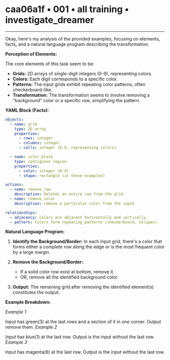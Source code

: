 # caa06a1f • 001 • all training • investigate_dreamer

---
Okay, here's my analysis of the provided examples, focusing on elements, facts, and a natural language program describing the transformation.

**Perception of Elements:**

The core elements of this task seem to be:

*   **Grids:** 2D arrays of single-digit integers (0-9), representing colors.
*   **Colors:** Each digit corresponds to a specific color.
*   **Patterns:**  The input grids exhibit repeating color patterns, often checkerboard-like.
*   **Transformation:**  The transformation seems to involve removing a "background" color or a specific row, simplifying the pattern.

**YAML Block (Facts):**



```yaml
objects:
  - name: grid
    type: 2D array
    properties:
      - rows: integer
      - columns: integer
      - cells: integer (0-9, representing colors)

  - name: color_block
    type: contiguous region
    properties:
      - color: integer (0-9)
      - shape: rectangle (in these examples)

actions:
  - name: remove_row
    description: Deletes an entire row from the grid.
  - name: remove_color
    description: remove a particular color from the input

relationships:
  - adjacency: Colors are adjacent horizontally and vertically.
  - pattern: Colors form repeating patterns (checkerboard, stripes).
```



**Natural Language Program:**

1.  **Identify the Background/Border:** In each input grid, there's a color that forms either a complete row along the edge or is the most frequent color by a large margin.

2.  **Remove the Background/Border:**
    *   If a solid color row exist at bottom, remove it.
    *   OR, remove all the identified background color.

3.  **Output:** The remaining grid after removing the identified element(s) constitutes the output.

**Example Breakdown:**

*Example 1*

Input has green(3) at the last rows and a section of it in one corner. Output remove them.
*Example 2*

Input has blue(1) at the last row. Output is the input without the last row.
*Example 3*

Input has magenta(6) at the last row. Output is the input without the last row.

